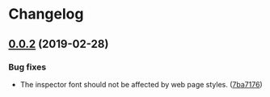 Changelog
=========

## [0.0.2](https://github.com/ckeditor/ckeditor5-inspector/tree/v0.0.2) (2019-02-28)

### Bug fixes

* The inspector font should not be affected by web page styles. ([7ba7176](https://github.com/ckeditor/ckeditor5-inspector/commit/7ba7176))
